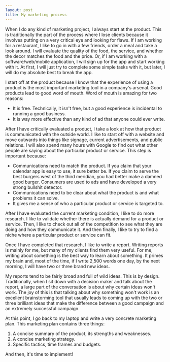 ```yaml
---
layout: post
title: My marketing process
---
```


When I do any kind of marketing project, I always start at the product. This is traditionally the part of the process where I lose clients because it involves putting on a very critical eye and looking for flaws. If I am working for a restaurant, I like to go in with a few friends, order a meal and take a look around. I will evaluate the quality of the food, the service, and whether the decor matches the food and the price. Or, if I am working with a software/web/mobile application, I will sign up for the app and start working with it. At first, I will just try to complete some simple tasks with it, but later, I will do my absolute best to break the app.

I start off at the product because I know that the experience of using a product is the most important marketing tool in a company's arsenal. Good products lead to good word of mouth. Word of mouth is amazing for two reasons:

* It is free. Technically, it isn't free, but a good experience is incidental to running a good business.
* It is way more effective than any kind of ad that anyone could ever write.

After I have critically evaluated a product, I take a look at how that product is communicated with the outside world. I like to start off with a website and move outwards into things like signage, current advertisements, and public relations. I will also spend many hours with Google to find out what other people are saying about the particular product or service. This step is important because:

* Communications need to match the product. If you claim that your calendar app is easy to use, it sure better be. If you claim to serve the best burgers west of the third meridian, you had better make a damned good burger. Consumers are used to ads and have developed a very strong bullshit detector.
* Communications need to be clear about what the product is and what problems it can solve.
* It gives me a sense of who a particular product or service is targeted to.

After I have evaluated the current marketing condition, I like to do more research. I like to validate whether there is actually demand for a product or service. Then, I like to check out all of the competition to see what they are doing and how they communicate it. And then finally, I like to try to find a niche where a particular product or service can fit.

Once I have completed that research, I like to write a report. Writing reports is mainly for me, but many of my clients find them very useful. For me, writing about something is the best way to learn about something. It primes my brain and, most of the time, if I write 2,500 words one day, by the next morning, I will have two or three brand new ideas.

My reports tend to be fairly broad and full of wild ideas. This is by design. Traditionally, when I sit down with a decision maker and talk about the report, a large part of the conversation is about why certain ideas won't work. The joy of this is that talking about why something won't work is an excellent brainstorming tool that usually leads to coming up with the two or three brilliant ideas that make the difference between a good campaign and an extremely successful campaign.

At this point, I go back to my laptop and write a very concrete marketing plan. This marketing plan contains three things:

1. A concise summary of the product, its strengths and weaknesses.
2. A concise marketing strategy.
3. Specific tactics, time frames and budgets.

And then, it's time to implement!

